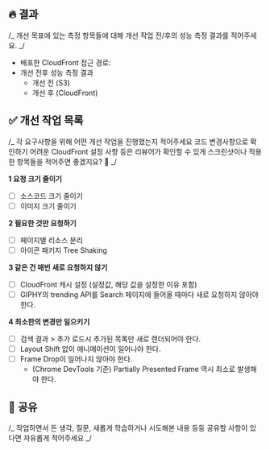 ## 🔥 결과

/_ 개선 목표에 있는 측정 항목들에 대해 개선 작업 전/후의 성능 측정 결과를 적어주세요. _/

- 배포한 CloudFront 접근 경로:
- 개선 전후 성능 측정 결과
  - 개선 전 (S3)
  - 개선 후 (CloudFront)

## ✅ 개선 작업 목록

/_ 각 요구사항을 위해 어떤 개선 작업을 진행했는지 적어주세요
코드 변경사항으로 확인하기 어려운 CloudFront 설정 사항 등은 리뷰어가 확인할 수 있게 스크린샷이나 적용한 항목들을 적어주면 좋겠지요? 🙂
_/

**1 요청 크기 줄이기**

- [ ] 소스코드 크기 줄이기
- [ ] 이미지 크기 줄이기

**2 필요한 것만 요청하기**

- [ ] 페이지별 리소스 분리
- [ ] 아이콘 패키지 Tree Shaking

**3 같은 건 매번 새로 요청하지 않기**

- [ ] CloudFront 캐시 설정 (설정값, 해당 값을 설정한 이유 포함)
- [ ] GIPHY의 trending API를 Search 페이지에 들어올 때마다 새로 요청하지 않아야 한다.

**4 최소한의 변경만 일으키기**

- [ ] 검색 결과 > 추가 로드시 추가된 목록만 새로 렌더되어야 한다.
- [ ] Layout Shift 없이 애니메이션이 일어나야 한다.
- [ ] Frame Drop이 일어나지 않아야 한다.
  - (Chrome DevTools 기준) Partially Presented Frame 역시 최소로 발생해야 한다.

## 🧐 공유

/_ 작업하면서 든 생각, 질문, 새롭게 학습하거나 시도해본 내용 등등 공유할 사항이 있다면 자유롭게 적어주세요 _/
